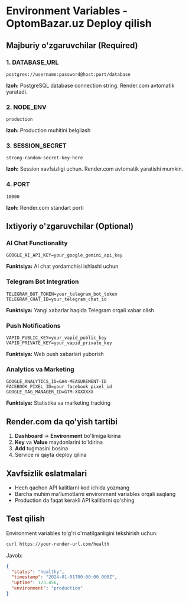 # Environment Variables - OptomBazar.uz Deploy qilish

## Majburiy o'zgaruvchilar (Required)

### 1. DATABASE_URL
```
postgres://username:password@host:port/database
```
**Izoh:** PostgreSQL database connection string. Render.com avtomatik yaratadi.

### 2. NODE_ENV
```
production
```
**Izoh:** Production muhitini belgilash

### 3. SESSION_SECRET
```
strong-random-secret-key-here
```
**Izoh:** Session xavfsizligi uchun. Render.com avtomatik yaratishi mumkin.

### 4. PORT
```
10000
```
**Izoh:** Render.com standart porti

## Ixtiyoriy o'zgaruvchilar (Optional)

### AI Chat Functionality
```
GOOGLE_AI_API_KEY=your_google_gemini_api_key
```
**Funktsiya:** AI chat yordamchisi ishlashi uchun

### Telegram Bot Integration
```
TELEGRAM_BOT_TOKEN=your_telegram_bot_token
TELEGRAM_CHAT_ID=your_telegram_chat_id
```
**Funktsiya:** Yangi xabarlar haqida Telegram orqali xabar olish

### Push Notifications
```
VAPID_PUBLIC_KEY=your_vapid_public_key
VAPID_PRIVATE_KEY=your_vapid_private_key
```
**Funktsiya:** Web push xabarlari yuborish

### Analytics va Marketing
```
GOOGLE_ANALYTICS_ID=GA4-MEASUREMENT-ID
FACEBOOK_PIXEL_ID=your_facebook_pixel_id
GOOGLE_TAG_MANAGER_ID=GTM-XXXXXXX
```
**Funktsiya:** Statistika va marketing tracking

## Render.com da qo'yish tartibi

1. **Dashboard** -> **Environment** bo'limiga kirina
2. **Key** va **Value** maydonlarini to'ldirina
3. **Add** tugmasini bosina
4. Service ni qayta deploy qilina

## Xavfsizlik eslatmalari

- Hech qachon API kalitlarni kod ichida yozmang
- Barcha muhim ma'lumotlarni environment variables orqali saqlang
- Production da faqat kerakli API kalitlarni qo'shing

## Test qilish

Environment variables to'g'ri o'rnatilganligini tekshirish uchun:
```bash
curl https://your-render-url.com/health
```

Javob:
```json
{
  "status": "healthy",
  "timestamp": "2024-01-01T00:00:00.000Z",
  "uptime": 123.456,
  "environment": "production"
}
```
